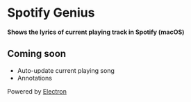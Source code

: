 # Spotify Genius

**Shows the lyrics of current playing track in Spotify (macOS)**


## Coming soon

- Auto-update current playing song
- Annotations

Powered by [Electron](http://electron.atom.io)
